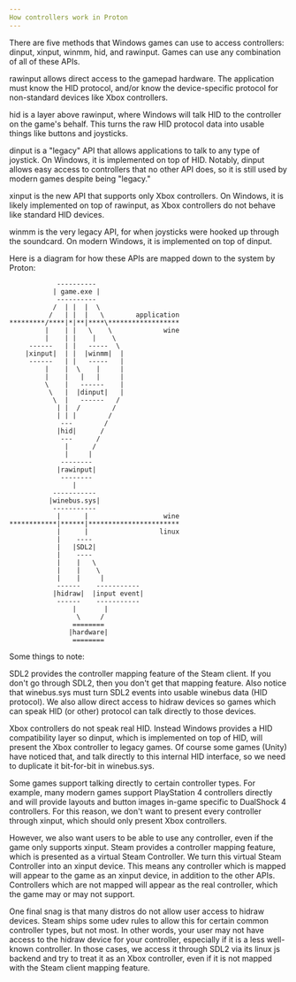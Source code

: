 ```yaml
---
How controllers work in Proton
---
```


There are five methods that Windows games can use to access controllers:
dinput, xinput, winmm, hid, and rawinput. Games can use any combination of all
of these APIs.

rawinput allows direct access to the gamepad hardware. The application must
know the HID protocol, and/or know the device-specific protocol for
non-standard devices like Xbox controllers.

hid is a layer above rawinput, where Windows will talk HID to the controller on
the game's behalf. This turns the raw HID protocol data into usable things like
buttons and joysticks.

dinput is a "legacy" API that allows applications to talk to any type of
joystick. On Windows, it is implemented on top of HID. Notably, dinput allows
easy access to controllers that no other API does, so it is still used by
modern games despite being "legacy."

xinput is the new API that supports only Xbox controllers. On Windows, it is
likely implemented on top of rawinput, as Xbox controllers do not behave like
standard HID devices.

winmm is the very legacy API, for when joysticks were hooked up through the
soundcard. On modern Windows, it is implemented on top of dinput.


Here is a diagram for how these APIs are mapped down to the system by Proton:


                ----------
               | game.exe |
                ----------
               /  | |  |  \
              /   | |  |   \        application
    *********/****|*|**|****\******************
             |    | |   \    \             wine
             |    | |    |    \
         ------   | |   -----  \
        |xinput|  | |  |winmm|  |
         ------   | |   -----   |
             |    |  \    |     |
             |    |   |   |     |
             \    |   ------    |
              \   |  |dinput|   |
               \  |   ------   /
                | |  /        /
                | | |        /
                 ---        /
                |hid|      /
                 ---      /
                  |      /
                  |     |
                 --------
                |rawinput|
                 --------
                    |
               -----------
              |winebus.sys|
               -----------
                |      |                   wine
    ************|******|***********************
                |      |                  linux
                |    ----
                |   |SDL2|
                |    ----
                |    |   \
                |    |    \
                |    |     |
                ------    -----------
               |hidraw|  |input event|
                ------    -----------
                    |       |
                     \     /
                    ========
                   |hardware|
                    ========

Some things to note:

SDL2 provides the controller mapping feature of the Steam client. If you don't
go through SDL2, then you don't get that mapping feature. Also notice that
winebus.sys must turn SDL2 events into usable winebus data (HID protocol). We
also allow direct access to hidraw devices so games which can speak HID (or
other) protocol can talk directly to those devices.

Xbox controllers do not speak real HID. Instead Windows provides a HID
compatibility layer so dinput, which is implemented on top of HID, will present
the Xbox controller to legacy games. Of course some games (Unity) have noticed
that, and talk directly to this internal HID interface, so we need to duplicate
it bit-for-bit in winebus.sys.

Some games support talking directly to certain controller types. For example,
many modern games support PlayStation 4 controllers directly and will provide
layouts and button images in-game specific to DualShock 4 controllers. For this
reason, we don't want to present every controller through xinput, which should
only present Xbox controllers.

However, we also want users to be able to use any controller, even if the game
only supports xinput. Steam provides a controller mapping feature, which is
presented as a virtual Steam Controller. We turn this virtual Steam Controller
into an xinput device. This means any controller which is mapped will appear to
the game as an xinput device, in addition to the other APIs. Controllers which
are not mapped will appear as the real controller, which the game may or may
not support.

One final snag is that many distros do not allow user access to hidraw devices.
Steam ships some udev rules to allow this for certain common controller types,
but not most. In other words, your user may not have access to the hidraw
device for your controller, especially if it is a less well-known controller.
In those cases, we access it through SDL2 via its linux js backend and try to
treat it as an Xbox controller, even if it is not mapped with the Steam client
mapping feature.
